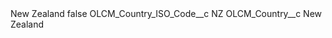 <?xml version="1.0" encoding="UTF-8"?>
<CustomMetadata xmlns="http://soap.sforce.com/2006/04/metadata" xmlns:xsi="http://www.w3.org/2001/XMLSchema-instance" xmlns:xsd="http://www.w3.org/2001/XMLSchema">
    <label>New Zealand</label>
    <protected>false</protected>
    <values>
        <field>OLCM_Country_ISO_Code__c</field>
        <value xsi:type="xsd:string">NZ</value>
    </values>
    <values>
        <field>OLCM_Country__c</field>
        <value xsi:type="xsd:string">New Zealand</value>
    </values>
</CustomMetadata>
